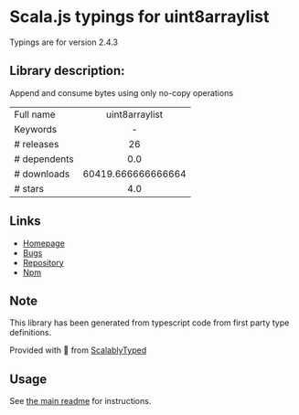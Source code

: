 
# Scala.js typings for uint8arraylist

Typings are for version 2.4.3

## Library description:
Append and consume bytes using only no-copy operations

|                    |                 |
| ------------------ | :-------------: |
| Full name          | uint8arraylist |
| Keywords           | - |
| # releases         | 26 |
| # dependents       | 0.0 |
| # downloads        | 60419.666666666664 |
| # stars            | 4.0 |

## Links
- [Homepage](https://github.com/achingbrain/uint8arraylist#readme)
- [Bugs](https://github.com/achingbrain/uint8arraylist/issues)
- [Repository](https://github.com/achingbrain/uint8arraylist)
- [Npm](https://www.npmjs.com/package/uint8arraylist)
    


## Note
This library has been generated from typescript code from first party type definitions.

Provided with :purple_heart: from [ScalablyTyped](https://github.com/oyvindberg/ScalablyTyped)

## Usage
See [the main readme](../../readme.md) for instructions.


